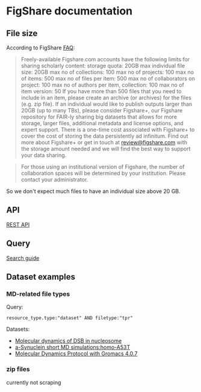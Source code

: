 # FigShare documentation

## File size

According to FigShare [FAQ](https://help.figshare.com/):

> Freely-available Figshare.com accounts have the following limits for sharing scholarly content:
storage quota: 20GB
max individual file size: 20GB
max no of collections: 100
max no of projects: 100
max no of items: 500
max no of files per item: 500
max no of collaborators on project: 100
max no of authors per item, collection: 100
max no of item version: 50
If you have more than 500 files that you need to include in an item, please create an archive (or archives) for the files (e.g. zip file).
If an individual would like to publish outputs larger than 20GB (up to many TBs), please consider Figshare+, our Figshare repository for FAIR-ly sharing big datasets that allows for more storage, larger files, additional metadata and license options, and expert support. There is a one-time cost associated with Figshare+ to cover the cost of storing the data persistently ad infinitum. Find out more about Figshare+ or get in touch at review@figshare.com with the storage amount needed and we will find the best way to support your data sharing.

> For those using an institutional version of Figshare, the number of collaboration spaces will be determined by your institution. Please contact your administrator.

So we don't expect much files to have an individual size above 20 GB.

## API

[REST API](https://docs.figshare.com/)

## Query

[Search guide](https://help.figshare.com/article/how-to-use-advanced-search-in-figshare)

## Dataset examples

### MD-related file types

Query:
```
resource_type.type:"dataset" AND filetype:"tpr"
```

Datasets:

- [Molecular dynamics of DSB in nucleosome](https://figshare.com/articles/dataset/M1_gro/5840706)
- [a-Synuclein short MD simulations:homo-A53T](https://figshare.com/articles/dataset/a-Synuclein_short_MD_simulations_homo-A53T/7007552)
- [Molecular Dynamics Protocol with Gromacs 4.0.7](https://figshare.com/articles/dataset/Molecular_Dynamics_Protocol_with_Gromacs_4_0_7/104603)


### zip files

currently not scraping

